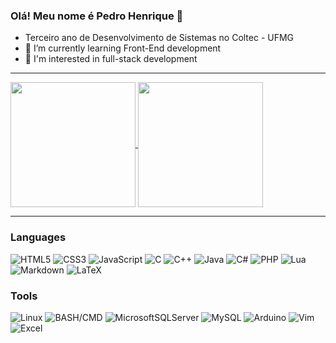 ### Olá! Meu nome é Pedro Henrique :wave:

- Terceiro ano de Desenvolvimento de Sistemas no Coltec - UFMG
- 🌱 I’m currently learning Front-End development
- 👀 I'm interested in full-stack development

---

<!-- Estatísticas -->
<a href="https://github.com/DevWannabe-dot">
  <img height=200 align="center" src="https://github-readme-devwannabedots-projects.vercel.app/api?username=DevWannabe-dot&show_icons=true&theme=highcontrast&include_all_commits=true&count_private=true&show=discussions_started,discussions_answered&hide=stars&exclude_repo=github-readme" />
</a>
<a href="https://github.com/DevWannabe-dot">
  <img height=200 align="center" src="https://github-readme-devwannabedots-projects.vercel.app/api/top-langs/?username=devwannabe-dot&layout=compact&theme=highcontrast&include_all_commits=true&count_private=true&exclude_repo=github-readme&hide=shaderlab,hlsl" />
</a>

---

<!-- Afinidades -->
### Languages
![HTML5](https://img.shields.io/badge/html5-%23E34F26.svg?style=for-the-badge&logo=html5&logoColor=white)
![CSS3](https://img.shields.io/badge/css3-%231572B6.svg?style=for-the-badge&logo=css3&logoColor=white)
![JavaScript](https://img.shields.io/badge/javascript-%23323330.svg?style=for-the-badge&logo=javascript&logoColor=%23F7DF1E)
![C](https://img.shields.io/badge/c-%2300599C.svg?style=for-the-badge&logo=c&logoColor=white)
![C++](https://img.shields.io/badge/c++-%2300599C.svg?style=for-the-badge&logo=c%2B%2B&logoColor=white)
![Java](https://img.shields.io/badge/Java-ED8B00?style=for-the-badge&logo=openjdk&logoColor=white)
![C#](https://img.shields.io/badge/c%23-%23239120.svg?style=for-the-badge&logo=csharp&logoColor=white)
![PHP](https://img.shields.io/badge/PHP-777BB4?style=for-the-badge&logo=php&logoColor=white)
![Lua](https://img.shields.io/badge/Lua-2C2D72?style=for-the-badge&logo=lua&logoColor=white)
![Markdown](https://img.shields.io/badge/Markdown-000000?style=for-the-badge&logo=markdown&logoColor=white)
![LaTeX](https://img.shields.io/badge/LaTeX-008080?style=for-the-badge&logo=LaTeX&logoColor=white)
### Tools
![Linux](https://img.shields.io/badge/Linux-FCC624?style=for-the-badge&logo=linux&logoColor=black)
![BASH/CMD](https://img.shields.io/badge/Shell_Script-121011?style=for-the-badge&logo=gnu-bash&logoColor=white)
![MicrosoftSQLServer](https://img.shields.io/badge/Microsoft%20SQL%20Server-CC2927?style=for-the-badge&logo=microsoft%20sql%20server&logoColor=white)
![MySQL](https://img.shields.io/badge/mysql-4479A1.svg?style=for-the-badge&logo=mysql&logoColor=white)
![Arduino](https://img.shields.io/badge/Arduino-00979D?style=for-the-badge&logo=Arduino&logoColor=white)
![Vim](https://img.shields.io/badge/VIM-%2311AB00.svg?&style=for-the-badge&logo=vim&logoColor=white)
![Excel](https://img.shields.io/badge/Microsoft_Excel-217346?style=for-the-badge&logo=microsoft-excel&logoColor=white)


<!-- EOF -->
